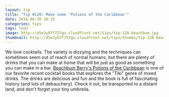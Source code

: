 ```yaml
---
layout: tip
title: "Tip #128: Make some 'Potions of the Caribbean'"
date: 2016-06-30 10:15
categories: tips
tags: food
image: http://d5e3yh7f757go.cloudfront.net/tips/tip-128-beachbum.jpg
thumbnail: http://d5e3yh7f757go.cloudfront.net/tips/thumbs/tip-128-beachbum.jpg
---
```

We love cocktails. The variety is dizzying and the techniques can sometimes seem out of reach of normal humans, but there are plenty of drinks that you can make at home that will be just as good as something you can make in a bar. <a href="http://amzn.to/29cf1tb">Beachbum Berry's Potions of the Caribbean</a> is one of our favorite recent cocktail books that explores the "Tiki" genre of mixed drinks. The drinks are delicious and fun and the book is full of fascinating history (and lots of debauchery). Check it out, be transported to a distant land, and don't forget your tiny umbrella.
